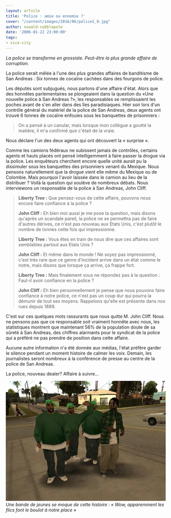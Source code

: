 ```yaml
---
layout: article
title: 'Police : amie ou ennemie ?'
cover: "/content/images/2016/06/police1_0.jpg"
author: oswald-cobblepote
date: '2006-01-22 23:00:00'
tags:
- vice-city
---
```


_La police se transforme en grossiste. Peut-être la plus grande affaire de corruption._

La police serait mêlée à l'une des plus grandes affaires de banditisme de San Andreas : Six tonnes de cocaïne cachées dans des fourgons de police.

Les députés sont subjugués, nous parlons d'une affaire d'état. Alors que des honnêtes parlementaires se plongeaient dans la question du «Une nouvelle police à San Andreas ?», les responsables se remplissaient les poches avant de s'en aller dans des îles paradisiaques. Hier soir lors d'un contrôle général du matériel de la police de San Andreas, deux agents ont trouvé 6 tonnes de cocaïne enfouies sous les banquettes de prisonniers :

> On a pensé à un canular, mais lorsque mon collègue a goutté la matière, il m'a confirmé que c'était de la vraie.

Nous déclare l'un des deux agents qui ont découvert la « surprise ».

Comme les camions fédéraux ne subissent jamais de contrôles, certains agents et hauts placés ont pensé intelligemment à faire passer la drogue via la police. Les enquêteurs cherchent encore quelle unité aurait pu la dissimuler sous les banquettes des prisonniers venant du Mexique. Nous pensons naturellement que la drogue vient elle même du Mexique ou de Colombie. Mais pourquoi l'avoir laissée dans le camion au lieu de la distribuer ? Voilà la question qui soulève de nombreux débats. Nous interviewons un responsable de la police à San Andreas, John Cliff.

> **Liberty Tree :** Que pensez-vous de cette affaire, pouvons nous encore faire confiance à la police ?
> 
> **John Cliff :** Eh bien moi aussi je me pose la question, mais disons qu'après un scandale pareil, la police ne se permettra pas de faire d'autres dérives, ce n'est pas nouveau aux Etats Unis, c'est plutôt le nombre de tonnes cette fois qui impressionne.
> 
> **Liberty Tree :** Vous êtes en train de nous dire que ces affaires sont semblables partout aux Etats Unis ?
> 
> **John Cliff :** Et même dans le monde ! Ne soyez pas impressionné, c'est très rare que ce genre d'incident arrive dans un état comme le notre, mais disons que lorsque ça arrive, ça frappe fort.
> 
> **Liberty Tree :** Mais finalement vous ne répondez pas à la question : Faut-il avoir confiance en la police ?
> 
> **John Cliff :** Eh bien personnellement je pense que nous pouvons faire confiance à notre police, ce n'est pas un coup dur qui pourra la démunir de tout ses moyens. Rappelons qu'elle est présente dans nos rues depuis 1889.

C'est sur ces quelques mots rassurants que nous quitte M. John Cliff. Nous ne pensons pas que ce responsable soit vraiment honnête avec nous, les statistiques montrent que maintenant 56% de la population doute de sa sûreté à San Andreas, des chiffres alarmants pour le syndicat de la police qui a préféré ne pas prendre de position dans cette affaire.

Aucune autre information n'a été donnée aux médias, l'état préfère garder le silence pendant un moment histoire de calmer les voix. Demain, les journalistes seront nombreux à la conférence de presse au centre de la police de San Andreas.

La police, nouveau dealer? Affaire à suivre...

![Une bande de jeunes se moque de cette histoire : « Wow, apparemment les flics font le boulot à notre place »](/content/images/2005/01/yo1.jpg)
_Une bande de jeunes se moque de cette histoire : « Wow, apparemment les flics font le boulot à notre place »_

<!--kg-card-end: markdown-->
